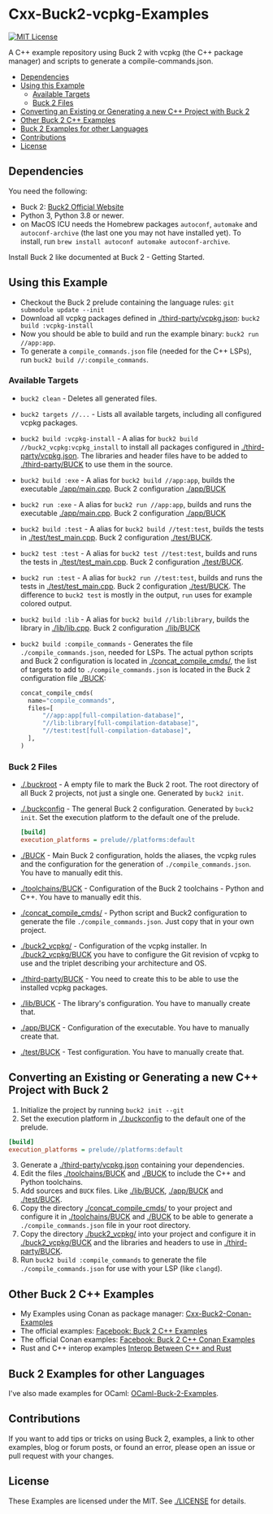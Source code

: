 # Cxx-Buck2-vcpkg-Examples

[![MIT License](https://img.shields.io/badge/License-MIT-blue)](./LICENSE)

A C++ example repository using Buck 2 with vcpkg (the C++ package manager) and scripts to generate a compile-commands.json.

- [Dependencies](#dependencies)
- [Using this Example](#using-this-example)
  - [Available Targets](#available-targets)
  - [Buck 2 Files](#buck-2-files)
- [Converting an Existing or Generating a new C++ Project with Buck 2](#converting-an-existing-or-generating-a-new-c-project-with-buck-2)
- [Other Buck 2 C++ Examples](#other-buck-2-c-examples)
- [Buck 2 Examples for other Languages](#buck-2-examples-for-other-languages)
- [Contributions](#contributions)
- [License](#license)

## Dependencies

You need the following:

- Buck 2: [Buck2 Official Website](https://buck2.build/)
- Python 3, Python 3.8 or newer.
- on MacOS ICU needs the Homebrew packages `autoconf`, `automake` and `autoconf-archive` (the last one you may not have installed yet). To install, run `brew install autoconf automake autoconf-archive`.

Install Buck 2 like documented at Buck 2 - Getting Started.

## Using this Example

- Checkout the Buck 2 prelude containing the language rules: `git submodule update --init`
- Download all vcpkg packages defined in [./third-party/vcpkg.json](./third-party/vcpkg.json): `buck2 build :vcpkg-install`
- Now you should be able to build and run the example binary: `buck2 run //app:app`.
- To generate a `compile_commands.json` file (needed for the C++ LSPs), run `buck2 build //:compile_commands`.

### Available Targets

- `buck2 clean` - Deletes all generated files.
- `buck2 targets //...` - Lists all available targets, including all configured vcpkg packages.
- `buck2 build :vcpkg-install` - A alias for `buck2 build //buck2_vcpkg:vcpkg_install` to install all packages configured in [./third-party/vcpkg.json](./third-party/vcpkg.json). The libraries and header files have to be added to [./third-party/BUCK](./third-party/BUCK) to use them in the source.
- `buck2 build :exe` - A alias for `buck2 build //app:app`, builds the executable [./app/main.cpp](./app/main.cpp). Buck 2 configuration [./app/BUCK](./app/BUCK)
- `buck2 run :exe` - A alias for `buck2 run //app:app`, builds and runs the executable [./app/main.cpp](./app/main.cpp). Buck 2 configuration [./app/BUCK](./app/BUCK)
- `buck2 build :test` - A alias for `buck2 build //test:test`, builds the tests in [./test/test_main.cpp](./test/test_main.cpp). Buck 2 configuration [./test/BUCK](./test/BUCK).
- `buck2 test :test` - A alias for `buck2 test //test:test`, builds and runs the tests in [./test/test_main.cpp](./test/test_main.cpp). Buck 2 configuration [./test/BUCK](./test/BUCK).
- `buck2 run :test` - A alias for `buck2 run //test:test`, builds and runs the tests in [./test/test_main.cpp](./test/test_main.cpp). Buck 2 configuration [./test/BUCK](./test/BUCK). The difference to `buck2 test` is mostly in the output, `run` uses for example colored output.
- `buck2 build :lib` - A alias for `buck2 build //lib:library`, builds the library in [./lib/lib.cpp](./lib/lib.cpp). Buck 2 configuration [./lib/BUCK](./lib/BUCK)
- `buck2 build :compile_commands` - Generates the file `./compile_commands.json`, needed for LSPs. The actual python scripts and Buck 2 configuration is located in [./concat_compile_cmds/](./concat_compile_cmds/), the list of targets to add to `./compile_commands.json` is located in the Buck 2 configuration file [./BUCK](./BUCK):

  ```python
  concat_compile_cmds(
    name="compile_commands",
    files=[
        "//app:app[full-compilation-database]",
        "//lib:library[full-compilation-database]",
        "//test:test[full-compilation-database]",
    ],
  )
  ```

### Buck 2 Files

- [./.buckroot](./.buckroot) - A empty file to mark the Buck 2 root. The root directory of all Buck 2 projects, not just a single one. Generated by `buck2 init`.
- [./.buckconfig](./.buckconfig) - The general Buck 2 configuration. Generated by `buck2 init`. Set the execution platform to the default one of the prelude.

  ```ini
  [build]
  execution_platforms = prelude//platforms:default
  ```

- [./BUCK](./BUCK) - Main Buck 2 configuration, holds the aliases, the vcpkg rules and the configuration for the generation of `./compile_commands.json`. You have to manually edit this.
- [./toolchains/BUCK](./toolchains/BUCK) - Configuration of the Buck 2 toolchains - Python and C++. You have to manually edit this.
- [./concat_compile_cmds/](./concat_compile_cmds/) - Python script and Buck2 configuration to generate the file `./compile_commands.json`. Just copy that in your own project.
- [./buck2_vcpkg/](./buck2_vcpkg/) - Configuration of the vcpkg installer. In [./buck2_vcpkg/BUCK](./buck2_vcpkg/BUCK) you have to configure the Git revision of vcpkg to use and the triplet describing your architecture and OS.
- [./third-party/BUCK](./third-party/BUCK) - You need to create this to be able to use the installed vcpkg packages.
- [./lib/BUCK](./lib/BUCK) - The library's configuration. You have to manually create that.
- [./app/BUCK](./app/BUCK) - Configuration of the executable. You have to manually create that.
- [./test/BUCK](./test/BUCK) - Test configuration. You have to manually create that.

## Converting an Existing or Generating a new C++ Project with Buck 2

1. Initialize the project by running `buck2 init --git`
2. Set the execution platform in [./.buckconfig](./.buckconfig) to the default one of the prelude.

  ```ini
  [build]
  execution_platforms = prelude//platforms:default
  ```

3. Generate a [./third-party/vcpkg.json](./third-party/vcpkg.json) containing your dependencies.
4. Edit the files [./toolchains/BUCK](./toolchains/BUCK) and [./BUCK](./BUCK) to include the C++ and Python toolchains.
5. Add sources and `BUCK` files. Like [./lib/BUCK](./lib/BUCK), [./app/BUCK](./app/BUCK) and [./test/BUCK](./test/BUCK).
6. Copy the directory [./concat_compile_cmds/](./concat_compile_cmds/) to your project and configure it in [./toolchains/BUCK](./toolchains/BUCK) and [./BUCK](./BUCK) to be able to generate a `./compile_commands.json` file in your root directory.
7. Copy the directory [./buck2_vcpkg/](./buck2_vcpkg/) into your project and configure it in [./buck2_vcpkg/BUCK](./buck2_vcpkg/BUCK) and the libraries and headers to use in [./third-party/BUCK](./third-party/BUCK).
8. Run `buck2 build :compile_commands` to generate the file `./compile_commands.json` for use with your LSP (like `clangd`).

## Other Buck 2 C++ Examples

- My Examples using Conan as package manager: [Cxx-Buck2-Conan-Examples](https://codeberg.org/Release-Candidate/Cxx-Buck2-Conan-Examples)
- The official examples: [Facebook: Buck 2 C++ Examples](https://github.com/facebook/buck2/tree/main/examples/with_prelude/cpp)
- The official Conan examples: [Facebook: Buck 2 C++ Conan Examples](https://github.com/facebook/buck2/tree/main/examples/toolchains/conan_toolchain)
- Rust and C++ interop examples [Interop Between C++ and Rust](https://github.com/dtolnay/cxx)

## Buck 2 Examples for other Languages

I've also made examples for OCaml: [OCaml-Buck-2-Examples](https://codeberg.org/Release-Candidate/OCaml-Buck-2-Examples).

## Contributions

If you want to add tips or tricks on using Buck 2, examples, a link to other examples, blog or forum posts, or found an error, please open an issue or pull request with your changes.

## License

These Examples are licensed under the MIT. See [./LICENSE](./LICENSE) for details.
